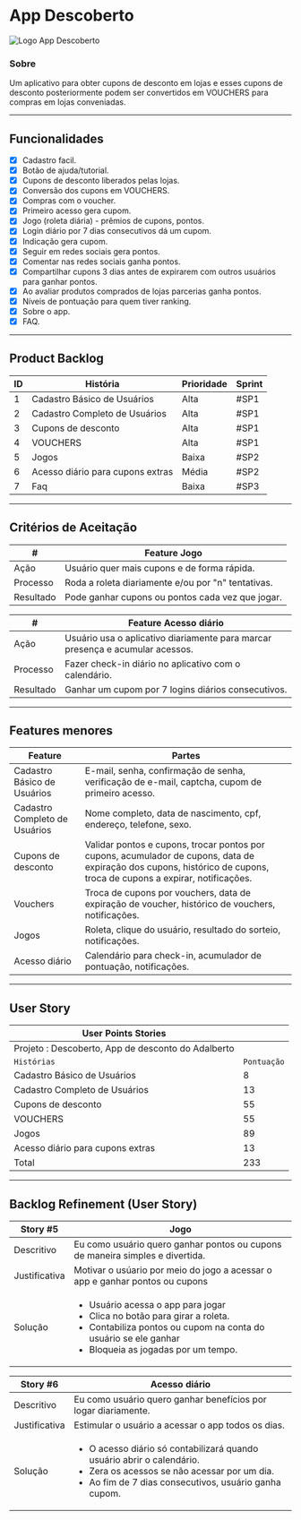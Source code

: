 # App Descoberto

![Logo App Descoberto](https://blogger.googleusercontent.com/img/b/R29vZ2xl/AVvXsEiyp9l0FtsFHVmpKdKAjmVEQofOPQecSYnBtkuiVlslBUC-z7azSJRPeRZQQVBGscCLO8ACf2wekbPM4-_-zK8I5IJfKWimQIDMgrMwNWgb-OcFL5iBuBnfRDbI-jpPe86Cqnyg3K99N_1JEia7Cn0AWIVmyzk0Jgj0P1sF1K97cU3j9pXsACrdD7h60Q/s320/descoberto%20(2).jpg)

### Sobre

Um aplicativo para obter cupons de desconto em lojas e esses cupons de desconto posteriormente podem ser convertidos em VOUCHERS para compras em lojas conveniadas.

---

## Funcionalidades

- [x] Cadastro facil.
- [x] Botão de ajuda/tutorial.
- [x] Cupons de desconto liberados pelas lojas.
- [x] Conversão dos cupons em VOUCHERS.
- [x] Compras com o voucher.
- [x] Primeiro acesso gera cupom.
- [x] Jogo (roleta diária) - prêmios de cupons, pontos.
- [x] Login diário por 7 dias consecutivos dá um cupom.
- [x] Indicação gera cupom.
- [x] Seguir em redes sociais gera pontos.
- [x] Comentar nas redes sociais ganha pontos.
- [x] Compartilhar cupons 3 dias antes de expirarem com outros usuários para ganhar pontos.
- [x] Ao avaliar produtos comprados de lojas parcerias ganha pontos. 
- [x] Níveis de pontuação para quem tiver ranking.
- [x] Sobre o app.
- [x] FAQ. 

---

## Product Backlog

| ID  | História                         | Prioridade | Sprint |
| --- | -------------------------------- | -----------| ------ |
| 1   | Cadastro Básico de Usuários      | Alta       | #SP1   |
| 2   | Cadastro Completo de Usuários    | Alta       | #SP1   |
| 3   | Cupons de desconto               | Alta       | #SP1   |
| 4   | VOUCHERS                         | Alta       | #SP1   |
| 5   | Jogos                            | Baixa      | #SP2   |
| 6   | Acesso diário para cupons extras | Média      | #SP2   |
| 7   | Faq                              | Baixa      | #SP3   |

---

## Critérios de Aceitação

| #         | Feature Jogo                                                 |
| --------- | ------------------------------------------------------------ |
| Ação      | Usuário quer mais cupons e de forma rápida.                  |
| Processo  | Roda a roleta diariamente e/ou por "n" tentativas.           |
| Resultado | Pode ganhar cupons ou pontos cada vez que jogar.             |

| #         | Feature Acesso diário                                                           |
| --------- | ------------------------------------------------------------------------------- |
| Ação      | Usuário usa o aplicativo diariamente para marcar presença e acumular acessos.   |
| Processo  | Fazer check-in diário no aplicativo com o calendário.                           |
| Resultado | Ganhar um cupom por 7 logins diários consecutivos.                              |

---

## Features menores

| Feature                       | Partes                                                                                               |
| ----------------------------- | ---------------------------------------------------------------------------------------------------- |
| Cadastro Básico de Usuários   | E-mail, senha, confirmação de senha, verificação de e-mail, captcha, cupom de primeiro acesso.       |
| Cadastro Completo de Usuários | Nome completo, data de nascimento, cpf, endereço, telefone, sexo.                                    |
| Cupons de desconto            | Validar pontos e cupons, trocar pontos por cupons, acumulador de cupons, data de expiração dos cupons, histórico de cupons, troca de cupons a expirar, notificações.|
| Vouchers                      | Troca de cupons por vouchers, data de expiração de voucher, histórico de vouchers, notificações.     |
| Jogos                         | Roleta, clique do usuário, resultado do sorteio, notificações.                                       |
| Acesso diário                 | Calendário para check-in, acumulador de pontuação, notificações.                                     |

---

## User Story

| User Points Stories                                |           |
| -------------------------------------------------- | --------- |
| Projeto : Descoberto, App de desconto do Adalberto |
| `Histórias`                                        |`Pontuação`|
| Cadastro Básico de Usuários                        | 8         |
| Cadastro Completo de Usuários                      | 13        |
| Cupons de desconto                                 | 55        |
| VOUCHERS                                           | 55        |
| Jogos                                              | 89        |
| Acesso diário para cupons extras                   | 13        |
| Total                                              | 233       |

---

## Backlog Refinement (User Story)

| Story #5      | Jogo                                                                          |
| ------------- | ----------------------------------------------------------------------------- |
| Descritivo    | Eu como usuário quero ganhar pontos ou cupons de maneira simples e divertida. |
| Justificativa | Motivar o usúario por meio do jogo a acessar o app e ganhar pontos ou cupons  |
| Solução |  <ul><li>Usuário acessa o app para jogar</li><li>Clica no botão para girar a roleta. </li><li>Contabiliza pontos ou cupom na conta do usuário se ele ganhar</li><li>Bloqueia as jogadas por um tempo.</li></ul>|

| Story #6      | Acesso diário                                                                                                                   |
| --- | --- |
| Descritivo    | Eu como usuário quero ganhar benefícios por logar diariamente. |
| Justificativa | Estimular o usuário a acessar o app todos os dias.             |
| Solução       | <ul><li>O acesso diário só contabilizará quando usuário abrir o calendário.</li><li>Zera os acessos se não acessar por um dia.</li><li>Ao fim de 7 dias consecutivos, usuário ganha cupom.</li>|
